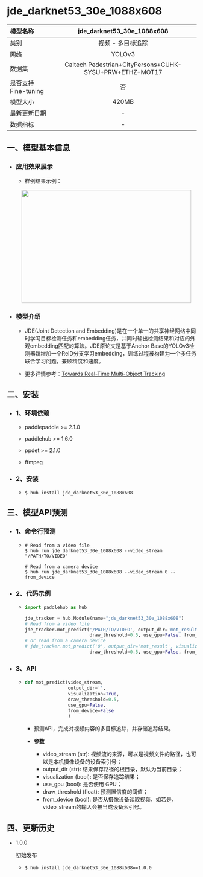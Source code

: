 # jde_darknet53_30e_1088x608

|模型名称|jde_darknet53_30e_1088x608|
| :--- | :---: | 
|类别|视频 - 多目标追踪|
|网络|YOLOv3|
|数据集|Caltech Pedestrian+CityPersons+CUHK-SYSU+PRW+ETHZ+MOT17|
|是否支持Fine-tuning|否|
|模型大小|420MB|
|最新更新日期|-|
|数据指标|-|


## 一、模型基本信息

- ### 应用效果展示
  - 样例结果示例：
  <p align="center">
  <img src="demo/mot16_jde.gif"  width = "450" height = "300" hspace='10'/> <br />
  </p>

- ### 模型介绍

  - JDE(Joint Detection and Embedding)是在一个单一的共享神经网络中同时学习目标检测任务和embedding任务，并同时输出检测结果和对应的外观embedding匹配的算法。JDE原论文是基于Anchor Base的YOLOv3检测器新增加一个ReID分支学习embedding，训练过程被构建为一个多任务联合学习问题，兼顾精度和速度。

  - 更多详情参考：[Towards Real-Time Multi-Object Tracking](https://arxiv.org/abs/1909.12605)



## 二、安装

- ### 1、环境依赖     

  - paddlepaddle >= 2.1.0    

  - paddlehub >= 1.6.0     

  - ppdet >= 2.1.0

  - ffmpeg                       

- ### 2、安装

  - ```shell
    $ hub install jde_darknet53_30e_1088x608
    ```
  
## 三、模型API预测

- ### 1、命令行预测

  - ```shell
    # Read from a video file
    $ hub run jde_darknet53_30e_1088x608 --video_stream "/PATH/TO/VIDEO"

    # Read from a camera device
    $ hub run jde_darknet53_30e_1088x608 --video_stream 0 --from_device
    ```


- ### 2、代码示例

  - ```python
    import paddlehub as hub

    jde_tracker = hub.Module(name="jde_darknet53_30e_1088x608")
    # Read from a video file
    jde_tracker.mot_predict('/PATH/TO/VIDEO', output_dir='mot_result', visualization=True, \
                            draw_threshold=0.5, use_gpu=False, from_device=False)
    # or read from a camera device
    # jde_tracker.mot_predict('0', output_dir='mot_result', visualization=True, \
                            draw_threshold=0.5, use_gpu=False, from_device=True)
    ```

- ### 3、API

  - ```python
    def mot_predict(video_stream,
                    output_dir='',
                    visualization=True,
                    draw_threshold=0.5,
                    use_gpu=False,
                    from_device=False
                    )
    ```
    - 预测API，完成对视频内容的多目标追踪，并存储追踪结果。

    - **参数**

      - video_stream (str): 视频流的来源，可以是视频文件的路径，也可以是本机摄像设备的设备索引号； <br/>
      - output_dir (str): 结果保存路径的根目录，默认为当前目录； <br/>
      - visualization (bool): 是否保存追踪结果；<br/>
      - use\_gpu (bool): 是否使用 GPU；<br/>
      - draw\_threshold (float): 预测置信度的阈值；<br/>      
      - from_device (bool): 是否从摄像设备读取视频，如若是，video_stream的输入会被当成设备索引号。

## 四、更新历史

* 1.0.0

  初始发布

  - ```shell
    $ hub install jde_darknet53_30e_1088x608==1.0.0
    ```